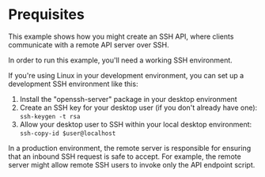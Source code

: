 # Prequisites

This example shows how you might create an SSH API, where clients communicate
with a remote API server over SSH.

In order to run this example, you'll need a working SSH environment.

If you're using Linux in your development environment, you can set up a
development SSH environment like this:

1. Install the "openssh-server" package in your desktop environment
2. Create an SSH key for your desktop user (if you don't already have one):
`ssh-keygen -t rsa`
3. Allow your desktop user to SSH within your local desktop environment:
`ssh-copy-id $user@localhost`

In a production environment, the remote server is responsible for ensuring
that an inbound SSH request is safe to accept. For example, the remote server
might allow remote SSH users to invoke only the API endpoint script.
